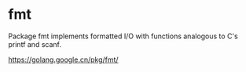 # fmt

Package fmt implements formatted I/O with functions analogous to C's printf and scanf.

https://golang.google.cn/pkg/fmt/



